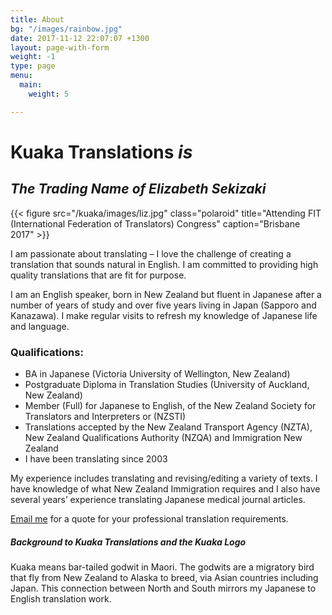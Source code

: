 ```yaml
---
title: About
bg: "/images/rainbow.jpg"
date: 2017-11-12 22:07:07 +1300
layout: page-with-form
weight: -1
type: page
menu:
  main:
    weight: 5

---
```

# Kuaka Translations _is_

## _The Trading Name of Elizabeth Sekizaki_

{{< figure src="/kuaka/images/liz.jpg" class="polaroid" title="Attending FIT (International Federation of Translators) Congress" caption="Brisbane 2017" >}}

I am passionate about translating – I love the challenge of creating a translation that sounds natural in English. I am committed to providing high quality translations that are fit for purpose.

I am an English speaker, born in New Zealand but fluent in Japanese after a number of years of study and over five years living in Japan (Sapporo and Kanazawa). I make regular visits to refresh my knowledge of Japanese life and language.

### Qualifications:

* BA in Japanese (Victoria University of Wellington, New Zealand)
* Postgraduate Diploma in Translation Studies (University of Auckland, New Zealand)
* Member (Full) for Japanese to English, of the New Zealand Society for Translators and Interpreters or (NZSTI)
* Translations accepted by the New Zealand Transport Agency (NZTA), New Zealand Qualifications Authority (NZQA) and Immigration New Zealand
* I have been translating since 2003

My experience includes translating and revising/editing a variety of texts. I have knowledge of what New Zealand Immigration requires and I also have several years’ experience translating Japanese medical journal articles.

[Email me](mailto:info@kuakatranslations.co.nz) for a quote for your professional translation requirements.

##### Background to Kuaka Translations and the Kuaka Logo

Kuaka means bar-tailed godwit in Maori. The godwits are a migratory bird that fly from New Zealand to Alaska to breed, via Asian countries including Japan. This connection between North and South mirrors my Japanese to English translation work.